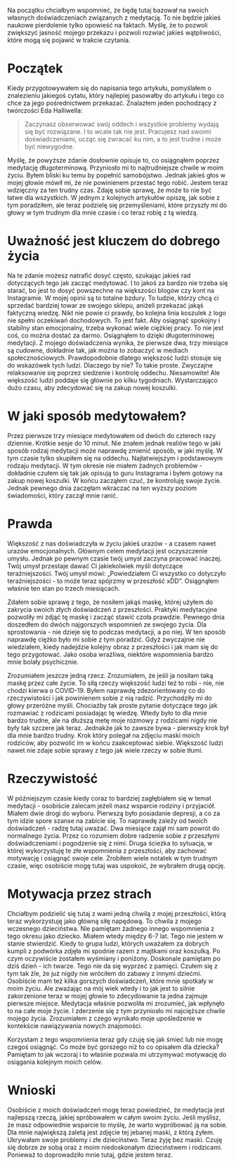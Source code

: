 Na początku chciałbym wspomnieć, że będę tutaj bazował na swoich własnych doświadczeniach związanych z medytacją. To nie będzie jakieś naukowe pierdolenie tylko opowieść na faktach. Myślę, że to pozwoli zwiększyć jasność mojego przekazu i pozwoli rozwiać jakieś wątpliwości, które mogą się pojawić w trakcie czytania.

# **Początek**

Kiedy przygotowywałem się do napisania tego artykułu, pomyślałem o znalezieniu jakiegoś cytatu, który najlepiej pasowałby do artykułu i tego co chce za jego pośrednictwem przekazać. Znalazłem jeden pochodzący z twórczości Eda Halliwella:

> Zaczynasz obserwować swój oddech i wszystkie problemy wydają się być rozwiązane. I to wcale tak nie jest. Pracujesz nad swoimi doświadczeniami, ucząc się zwracać ku nim, a to jest trudne i może być niewygodne.

Myślę, że powyższe zdanie dosłownie opisuje to, co osiągnąłem poprzez medytację długoterminową. Przyniosło mi to najtrudniejsze chwile w moim życiu. Byłem bliski ku temu by popełnić samobójstwo. Jednak jakieś głos w mojej głowie mówił mi, że nie powinienem przestać tego robić. Jestem teraz wdzięczny za ten trudny czas. Zdaję sobie sprawę, że może to nie być łatwe dla wszystkich. W jednym z kolejnych artykułów opiszę, jak sobie z tym poradziłem, ale teraz podzielę się przemyśleniami, które przyszły mi do głowy w tym trudnym dla mnie czasie i co teraz robię z tą wiedzą.

# **Uważność jest kluczem do dobrego życia**

Na te zdanie możesz natrafić dosyć często, szukając jakieś rad dotyczących tego jak zacząć medytować. I to jakoś za bardzo nie trzeba się starać, bo jest to dosyć powszechne na większości blogów czy kont na Instagramie. W mojej opinii są to totalne bzdury. To ludzie, którzy chcą ci sprzedać bardziej towar ze swojego sklepu, aniżeli przekazać jakąś faktyczną wiedzę. Nikt nie powie ci prawdy, bo kolejna linia koszulek z logo nie spełni oczekiwań dochodowych. To jest fakt. Aby osiągnąć spokojny i stabilny stan emocjonalny, trzeba wykonać wiele ciężkiej pracy. To nie jest coś, co można dostać za darmo. Osiągnąłem to dzięki długoterminowej medytacji. Z mojego doświadczenia wynika, że pierwsze dwa, trzy miesiące są cudowne, dokładnie tak, jak można to zobaczyć w mediach społecznościowych. Prawdopodobnie dlatego większość ludzi stosuje się do wskazówek tych ludzi. Dlaczego by nie? To takie proste. Zwyczajne relaksowanie się poprzez siedzenie i kontrolę oddechu. Niesamowite! Ale większość ludzi poddaje się głównie po kilku tygodniach. Wystarczająco dużo czasu, aby zdecydować się na zakup nowej koszulki.

# **W jaki sposób medytowałem?**

Przez pierwsze trzy miesiące medytowałem od dwóch do czterech razy dziennie. Krótkie sesje do 10 minut. Nie znałem jednak realiów tego w jaki sposób rodzaj medytacji może naprawdę zmienić sposób, w jaki myślę. W tym czasie tylko skupiłem się na oddechu. Najłatwiejszym i podstawowym rodzaju medytacji. W tym okresie nie miałem żadnych problemów - dokładnie czułem się tak jak opisują to guru Instagrama i byłem gotowy na zakup nowej koszulki. W końcu zacząłem czuć, że kontroluję swoje życie. Jednak pewnego dnia zaczęłam wkraczać na ten wyższy poziom świadomości, który zaczął mnie ranić.

# **Prawda**

Większość z nas doświadczyła w życiu jakieś urazów - a czasem nawet urazów emocjonalnych. Głównym celem medytacji jest oczyszczenie umysłu. Jednak po pewnym czasie twój umysł zaczyna pracować inaczej. Twój umysł przestaje dawać Ci jakiekolwiek myśli dotyczące teraźniejszości. Twój umysł mówi: „Powiedziałem Ci wszystko co dotyczyło teraźniejszości - to może teraz spójrzmy w przeszłość xDD”. Osiągnąłem właśnie ten stan po trzech miesiącach.

Zdałem sobie sprawę z tego, że nosiłem jakąś maskę, której użyłem do zakrycia swoich złych doświadczeń z przeszłości. Praktyki medytacyjne pozwoliły mi zdjąć tę maskę i zacząć stawić czoła prawdzie. Pewnego dnia doszedłem do dwóch najgorszych wspomnień ze swojego życia. Dla sprostowania - nie dzieje się to podczas medytacji, a po niej. W ten sposób naprawdę ciężko było mi sobie z tym poradzić. Gdyż zwyczajnie nie wiedziałem, kiedy nadejdzie kolejny obraz z przeszłości i jak mam się do tego przygotować. Jako osoba wrażliwa, niektóre wspomnienia bardzo mnie bolały psychicznie.

Zrozumiałem jeszcze jedną rzecz. Zrozumiałem, że jeśli ja nosiłam taką maskę przez całe życie. To siłą rzeczy większość ludzi też to robi - nie, nie chodzi kierwa o COVID-19. Byłem naprawdę zdezorientowany co do rzeczywistości i jak powinienem sobie z nią radzić. Przychodziły mi do głowy przeróżne myśli. Chociażby tak proste pytanie dotyczące tego jak rozmawiać z rodzicami posiadając tę wiedzę. Wtedy było to dla mnie bardzo trudne, ale na dłuższą metę moje rozmowy z rodzicami nigdy nie były tak szczere jak teraz. Jednakże jak to zawsze bywa - pierwszy krok był dla mnie bardzo trudny. Krok który polegał na zdjęciu maski moich rodziców, aby pozwolić im w końcu zaakceptować siebie. Większość ludzi nawet nie zdaje sobie sprawy z tego jak wiele rzeczy w sobie tłumi.

# **Rzeczywistość**

W późniejszym czasie kiedy coraz to bardziej zagłębiałem się w temat medytacji - osobiście zalecam jeżeli masz wsparcie rodziny i przyjaciół. Miałem dwie drogi do wyboru. Pierwszą było posiadanie depresji, a co za tym idzie spore szanse na zabicie się. To naprawdę zależy od twoich doświadczeń - radzę tutaj uważać. Dwa miesiące zajął mi sam powrót do normalnego życia. Przez co rozumiem dobre radzenie sobie z przeszłymi doświadczeniami i pogodzenie się z nimi. Druga ścieżka to sytuacja, w której wykorzystuję te złe wspomnienia z przeszłości, aby zachować motywację i osiągnąć swoje cele. Zrobiłem wiele notatek w tym trudnym czasie, więc osobiście mogę tutaj was uspokoić, że wybrałem drugą opcję.

# **Motywacja przez strach**

Chciałbym podzielić się tutaj z wami jedną chwilą z mojej przeszłości, którą teraz wykorzystuję jako główną siłę napędową. To chwila z mojego wczesnego dzieciństwa. Nie pamiętam żadnego innego wspomnienia z tego okresu jako dziecko. Miałem wtedy między 6-7 lat. Tego nie jestem w stanie stwierdzić. Kiedy to grupa ludzi, których uważałem za dobrych kumpli z podwórka zdjęła mi spodnie razem z majtkami oraz koszulką. Po czym oczywiście zostałem wyśmiany i poniżony. Doskonale pamiętam po dziś dzień - ich twarze. Tego nie da się wyprzeć z pamięci. Czułem się z tym tak źle, że już nigdy nie wróciłem do zabawy z innymi dziećmi. Osobiście mam też kilka gorszych doświadczeń, które mnie spotkały w moim życiu. Ale zważając na mój wiek wtedy i to jak jest to silnie zakorzenione teraz w mojej głowie to zdecydowanie ta jedna zajmuje pierwsze miejsce. Medytacja właśnie pozwoliła mi zrozumieć, jak wpłynęło to na całe moje życie. I zderzenie się z tym przyniosło mi najcięższe chwile mojego życia. Zrozumiałem z czego wynikało moje upośledzenie w kontekście nawiązywania nowych znajomości.

Korzystam z tego wspomnienia teraz gdy czuję się jak śmieć lub nie mogę czegoś osiągnąć. Co może być gorszego niż to co opisałem dla dziecka? Pamiętam to jak wczoraj i to właśnie pozwala mi utrzymywać motywację do osiągania kolejnym moich celów.

# **Wnioski**

Osobiście z moich doświadczeń mogę teraz powiedzieć, że medytacja jest najlepszą rzeczą, jakiej spróbowałem w całym swoim życiu. Jeśli myślisz, że masz odpowiednie wsparcie to myślę, że warto wypróbować ją na sobie. Dla mnie największą zaletą jest zdjęcie tej jebanej maski, z którą żyłem. Ukrywałam swoje problemy i złe dzieciństwo. Teraz żyję bez maski. Czuję się dobrze ze sobą oraz z moim niedoskonałym dzieciństwem i rodzicami. Ponieważ to doprowadziło mnie tutaj, gdzie jestem teraz.